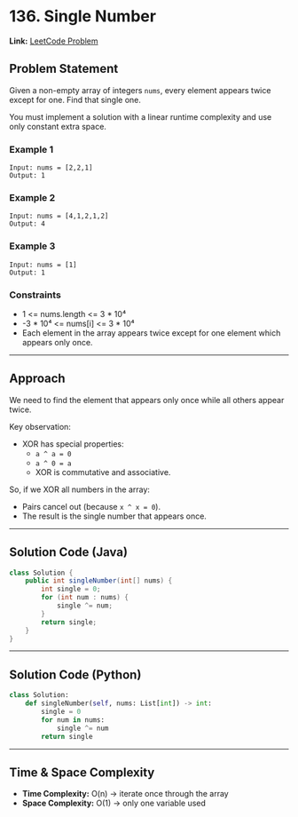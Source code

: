 # 136. Single Number

**Link:** [LeetCode Problem](https://leetcode.com/problems/single-number/)

## Problem Statement

Given a non-empty array of integers `nums`, every element appears twice except for one. Find that single one.

You must implement a solution with a linear runtime complexity and use only constant extra space.

### Example 1
```
Input: nums = [2,2,1]
Output: 1
```

### Example 2
```
Input: nums = [4,1,2,1,2]
Output: 4
```

### Example 3
```
Input: nums = [1]
Output: 1
```

### Constraints
- 1 <= nums.length <= 3 * 10⁴  
- -3 * 10⁴ <= nums[i] <= 3 * 10⁴  
- Each element in the array appears twice except for one element which appears only once.

---

## Approach

We need to find the element that appears only once while all others appear twice.

Key observation:
- XOR has special properties:
  - `a ^ a = 0`
  - `a ^ 0 = a`
  - XOR is commutative and associative.

So, if we XOR all numbers in the array:
- Pairs cancel out (because `x ^ x = 0`).
- The result is the single number that appears once.

---

## Solution Code (Java)

```java
class Solution {
    public int singleNumber(int[] nums) {
        int single = 0;
        for (int num : nums) {
            single ^= num;
        }
        return single;
    }
}
```

---

## Solution Code (Python)

```python
class Solution:
    def singleNumber(self, nums: List[int]) -> int:
        single = 0
        for num in nums:
            single ^= num
        return single
```

---

## Time & Space Complexity

- **Time Complexity:** O(n) → iterate once through the array  
- **Space Complexity:** O(1) → only one variable used

